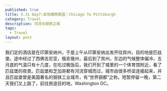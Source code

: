 ```yaml
---
published: true
title: 5.31 Day7:自驾横跨美国｜Chicago To Pittsburgh
category: Travel
description: 河流与钢铁之城
tags: 
  - Travel
layout: post
---
```

我们定的酒店是在印第安纳州，于是上午从印第安纳出发开往宾州，目的地是匹兹堡。途中经过了西佛吉尼亚，俄亥俄州，最后到了宾州。东边的气候整体偏冷，五月底的气温只有十几度，在吃过晚饭后，我们开到了城里的一个体育馆附近，看了匹兹堡的夜景。匹兹堡和芝加哥都有河流穿城而过，城市由很多桥梁连接起来，并且匹兹堡曾是美国著名的钢铁工业城市，有“世界钢都”之称。短暂停留一晚，第二天我们又上路了，前往旅途目的地，Washington DC。